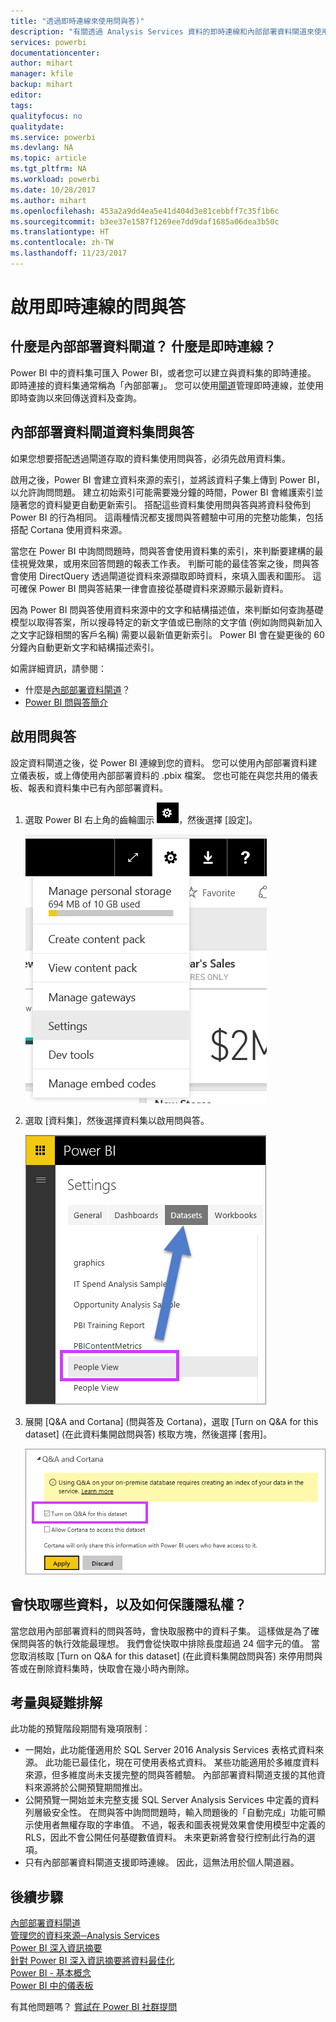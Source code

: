 ```yaml
---
title: "透過即時連線來使用問與答)"
description: "有關透過 Analysis Services 資料的即時連線和內部部署資料閘道來使用 Power BI 問與答自然語言查詢的文件。"
services: powerbi
documentationcenter: 
author: mihart
manager: kfile
backup: mihart
editor: 
tags: 
qualityfocus: no
qualitydate: 
ms.service: powerbi
ms.devlang: NA
ms.topic: article
ms.tgt_pltfrm: NA
ms.workload: powerbi
ms.date: 10/28/2017
ms.author: mihart
ms.openlocfilehash: 453a2a9dd4ea5e41d404d3e81cebbff7c35f1b6c
ms.sourcegitcommit: b3ee37e1587f1269ee7dd9daf1685a06dea3b50c
ms.translationtype: HT
ms.contentlocale: zh-TW
ms.lasthandoff: 11/23/2017
---
```

# <a name="enable-qa-for-live-connections"></a>啟用即時連線的問與答
## <a name="what-is-on-premises-data-gateway--what-is-a-live-connection"></a>什麼是內部部署資料閘道？  什麼是即時連線？
Power BI 中的資料集可匯入 Power BI，或者您可以建立與資料集的即時連接。 即時連接的資料集通常稱為「內部部署」。 您可以使用[閘道](service-gateway-onprem.md)管理即時連線，並使用即時查詢以來回傳送資料及查詢。

## <a name="qa-for-on-premises-data-gateway-datasets"></a>內部部署資料閘道資料集問與答
如果您想要搭配透過閘道存取的資料集使用問與答，必須先啟用資料集。

啟用之後，Power BI 會建立資料來源的索引，並將該資料子集上傳到 Power BI，以允許詢問問題。 建立初始索引可能需要幾分鐘的時間，Power BI 會維護索引並隨著您的資料變更自動更新索引。 搭配這些資料集使用問與答與將資料發佈到 Power BI 的行為相同。 這兩種情況都支援問與答體驗中可用的完整功能集，包括搭配 Cortana 使用資料來源。

當您在 Power BI 中詢問問題時，問與答會使用資料集的索引，來判斷要建構的最佳視覺效果，或用來回答問題的報表工作表。 判斷可能的最佳答案之後，問與答會使用 DirectQuery 透過閘道從資料來源擷取即時資料，來填入圖表和圖形。 這可確保 Power BI 問與答結果一律會直接從基礎資料來源顯示最新資料。

因為 Power BI 問與答使用資料來源中的文字和結構描述值，來判斷如何查詢基礎模型以取得答案，所以搜尋特定的新文字值或已刪除的文字值 (例如詢問與新加入之文字記錄相關的客戶名稱) 需要以最新值更新索引。 Power BI 會在變更後的 60 分鐘內自動更新文字和結構描述索引。

如需詳細資訊，請參閱：

* 什麼是[內部部署資料閘道](service-gateway-onprem.md)？
* [Power BI 問與答簡介](service-q-and-a.md)

## <a name="enable-qa"></a>啟用問與答
設定資料閘道之後，從 Power BI 連線到您的資料。  您可以使用內部部署資料建立儀表板，或上傳使用內部部署資料的 .pbix 檔案。  您也可能在與您共用的儀表板、報表和資料集中已有內部部署資料。

1. 選取 Power BI 右上角的齒輪圖示 ![](media/service-q-and-a-direct-query/power-bi-cog.png)，然後選擇 [設定]。
   
   ![](media/service-q-and-a-direct-query/powerbi-settings.png)
2. 選取 [資料集]，然後選擇資料集以啟用問與答。
   
   ![](media/service-q-and-a-direct-query/power-bi-q-and-a-settings.png)
3. 展開 \[Q&A and Cortana] \(問與答及 Cortana)，選取 \[Turn on Q&A for this dataset] \(在此資料集開啟問與答) 核取方塊，然後選擇 \[套用]。
   
    ![](media/service-q-and-a-direct-query/power-bi-q-and-a-directquery.png)

## <a name="what-data-is-cached-and-how-is-privacy-protected"></a>會快取哪些資料，以及如何保護隱私權？
當您啟用內部部署資料的問與答時，會快取服務中的資料子集。 這樣做是為了確保問與答的執行效能最理想。 我們會從快取中排除長度超過 24 個字元的值。 當您取消核取 \[Turn on Q&A for this dataset] \(在此資料集開啟問與答) 來停用問與答或在刪除資料集時，快取會在幾小時內刪除。

## <a name="considerations-and-troubleshooting"></a>考量與疑難排解
此功能的預覽階段期間有幾項限制︰

* 一開始，此功能僅適用於 SQL Server 2016 Analysis Services 表格式資料來源。 此功能已最佳化，現在可使用表格式資料。 某些功能適用於多維度資料來源，但多維度尚未支援完整的問與答體驗。 內部部署資料閘道支援的其他資料來源將於公開預覽期間推出。
* 公開預覽一開始並未完整支援 SQL Server Analysis Services 中定義的資料列層級安全性。 在問與答中詢問問題時，輸入問題後的「自動完成」功能可顯示使用者無權存取的字串值。 不過，報表和圖表視覺效果會使用模型中定義的 RLS，因此不會公開任何基礎數值資料。 未來更新將會發行控制此行為的選項。
* 只有內部部署資料閘道支援即時連線。 因此，這無法用於個人閘道器。

## <a name="next-steps"></a>後續步驟
[內部部署資料閘道](service-gateway-onprem.md)  
[管理您的資料來源─Analysis Services](service-gateway-enterprise-manage-ssas.md)  
[Power BI 深入資訊摘要](service-insights.md)  
[針對 Power BI 深入資訊摘要將資料最佳化](service-insights-optimize.md)  
[Power BI - 基本概念](service-basic-concepts.md)  
[Power BI 中的儀表板](service-dashboards.md)  

有其他問題嗎？ [嘗試在 Power BI 社群提問](http://community.powerbi.com/)

